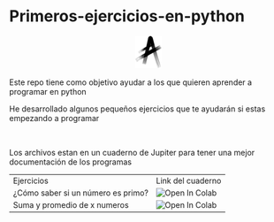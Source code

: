 # Primeros-ejercicios-en-python
<p align=center>
<img src="https://github.com/AlexisBautistaB/Primeros-ejercicios-en-python/blob/main/Imagenes/Mi%20icono.png">

Este repo tiene como objetivo ayudar a los que quieren aprender a programar en python

He desarrollado algunos pequeños ejercicios que te ayudarán si estas empezando a programar

<br>

Los archivos estan en un cuaderno de Jupiter para tener una mejor documentación de los programas
<br>
<table>
  <tr>
    <td>Ejercicios</td>
    <td>Link del cuaderno</td>
  </tr>
  <tr>
    <td>¿Cómo saber si un número es primo?</td>
    <td><img src="https://camo.githubusercontent.com/52feade06f2fecbf006889a904d221e6a730c194/68747470733a2f2f636f6c61622e72657365617263682e676f6f676c652e636f6d2f6173736574732f636f6c61622d62616467652e737667" alt="Open In Colab" data-canonical-src="https://camo.githubusercontent.com/52feade06f2fecbf006889a904d221e6a730c194/68747470733a2f2f636f6c61622e72657365617263682e676f6f676c652e636f6d2f6173736574732f636f6c61622d62616467652e737667"></td>
  </tr>
 <tr>
    <td>Suma y promedio de x numeros</td>
    <td><img src="https://camo.githubusercontent.com/52feade06f2fecbf006889a904d221e6a730c194/68747470733a2f2f636f6c61622e72657365617263682e676f6f676c652e636f6d2f6173736574732f636f6c61622d62616467652e737667" alt="Open In Colab" data-canonical-src="https://camo.githubusercontent.com/52feade06f2fecbf006889a904d221e6a730c194/68747470733a2f2f636f6c61622e72657365617263682e676f6f676c652e636f6d2f6173736574732f636f6c61622d62616467652e737667"></td>
  </tr>
</table>

